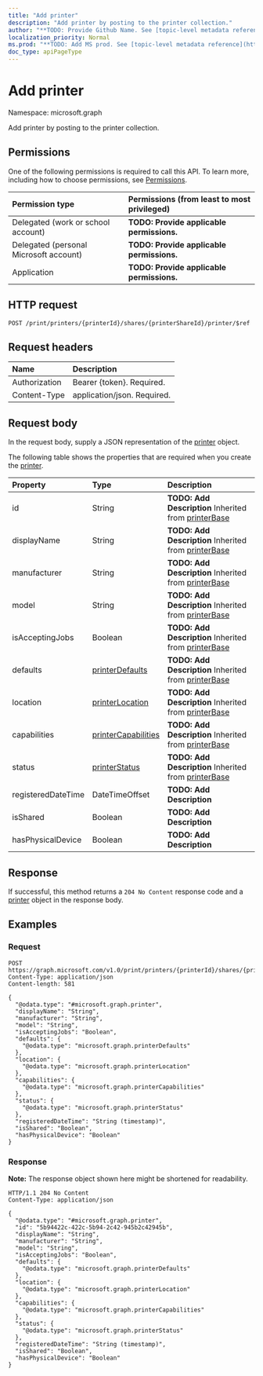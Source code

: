 ```yaml
---
title: "Add printer"
description: "Add printer by posting to the printer collection."
author: "**TODO: Provide Github Name. See [topic-level metadata reference](https://msgo.azurewebsites.net/add/document/guidelines/metadata.html#topic-level-metadata)**"
localization_priority: Normal
ms.prod: "**TODO: Add MS prod. See [topic-level metadata reference](https://msgo.azurewebsites.net/add/document/guidelines/metadata.html#topic-level-metadata)**"
doc_type: apiPageType
---
```


# Add printer
Namespace: microsoft.graph

Add printer by posting to the printer collection.

## Permissions
One of the following permissions is required to call this API. To learn more, including how to choose permissions, see [Permissions](/graph/permissions-reference).

|Permission type|Permissions (from least to most privileged)|
|:---|:---|
|Delegated (work or school account)|**TODO: Provide applicable permissions.**|
|Delegated (personal Microsoft account)|**TODO: Provide applicable permissions.**|
|Application|**TODO: Provide applicable permissions.**|

## HTTP request

<!-- {
  "blockType": "ignored"
}
-->
``` http
POST /print/printers/{printerId}/shares/{printerShareId}/printer/$ref
```

## Request headers
|Name|Description|
|:---|:---|
|Authorization|Bearer {token}. Required.|
|Content-Type|application/json. Required.|

## Request body
In the request body, supply a JSON representation of the [printer](../resources/printer.md) object.

The following table shows the properties that are required when you create the [printer](../resources/printer.md).

|Property|Type|Description|
|:---|:---|:---|
|id|String|**TODO: Add Description** Inherited from [printerBase](../resources/printerbase.md)|
|displayName|String|**TODO: Add Description** Inherited from [printerBase](../resources/printerbase.md)|
|manufacturer|String|**TODO: Add Description** Inherited from [printerBase](../resources/printerbase.md)|
|model|String|**TODO: Add Description** Inherited from [printerBase](../resources/printerbase.md)|
|isAcceptingJobs|Boolean|**TODO: Add Description** Inherited from [printerBase](../resources/printerbase.md)|
|defaults|[printerDefaults](../resources/printerdefaults.md)|**TODO: Add Description** Inherited from [printerBase](../resources/printerbase.md)|
|location|[printerLocation](../resources/printerlocation.md)|**TODO: Add Description** Inherited from [printerBase](../resources/printerbase.md)|
|capabilities|[printerCapabilities](../resources/printercapabilities.md)|**TODO: Add Description** Inherited from [printerBase](../resources/printerbase.md)|
|status|[printerStatus](../resources/printerstatus.md)|**TODO: Add Description** Inherited from [printerBase](../resources/printerbase.md)|
|registeredDateTime|DateTimeOffset|**TODO: Add Description**|
|isShared|Boolean|**TODO: Add Description**|
|hasPhysicalDevice|Boolean|**TODO: Add Description**|



## Response

If successful, this method returns a `204 No Content` response code and a [printer](../resources/printer.md) object in the response body.

## Examples

### Request
<!-- {
  "blockType": "request",
  "name": "create_printer_from_"
}
-->
``` http
POST https://graph.microsoft.com/v1.0/print/printers/{printerId}/shares/{printerShareId}/printer/$ref
Content-Type: application/json
Content-length: 581

{
  "@odata.type": "#microsoft.graph.printer",
  "displayName": "String",
  "manufacturer": "String",
  "model": "String",
  "isAcceptingJobs": "Boolean",
  "defaults": {
    "@odata.type": "microsoft.graph.printerDefaults"
  },
  "location": {
    "@odata.type": "microsoft.graph.printerLocation"
  },
  "capabilities": {
    "@odata.type": "microsoft.graph.printerCapabilities"
  },
  "status": {
    "@odata.type": "microsoft.graph.printerStatus"
  },
  "registeredDateTime": "String (timestamp)",
  "isShared": "Boolean",
  "hasPhysicalDevice": "Boolean"
}
```


### Response
**Note:** The response object shown here might be shortened for readability.
<!-- {
  "blockType": "response",
  "truncated": true,
  "@odata.type": "microsoft.graph.printer"
}
-->
``` http
HTTP/1.1 204 No Content
Content-Type: application/json

{
  "@odata.type": "#microsoft.graph.printer",
  "id": "5b94422c-422c-5b94-2c42-945b2c42945b",
  "displayName": "String",
  "manufacturer": "String",
  "model": "String",
  "isAcceptingJobs": "Boolean",
  "defaults": {
    "@odata.type": "microsoft.graph.printerDefaults"
  },
  "location": {
    "@odata.type": "microsoft.graph.printerLocation"
  },
  "capabilities": {
    "@odata.type": "microsoft.graph.printerCapabilities"
  },
  "status": {
    "@odata.type": "microsoft.graph.printerStatus"
  },
  "registeredDateTime": "String (timestamp)",
  "isShared": "Boolean",
  "hasPhysicalDevice": "Boolean"
}
```

